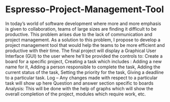 # Espresso-Project-Management-Tool
In today’s world of software development where more and more emphasis is given to collaboration, teams of large sizes are finding it difficult to be productive. 
This problem arises due to the lack of communication and project management. 
As a solution to this problem, I propose to develop a project management tool that would help the teams to be more efficient and productive with their time.
The final project will display a Graphical User Interface (GUI) to the user where he’ll be provided the controls to:
Create a board for a specific project, Creating a task which includes : Adding a new name for it, Adding a person responsible to complete the task, Adding the current status of the task, Setting the priority for the task, Giving a deadline to a particular task.
Log – Any changes made with respect to a particular task will show up here 
Question and answer section specific to boards
Analysis: 
This will be done with the help of graphs which will show the overall completion of the project, modules which require work, etc.

